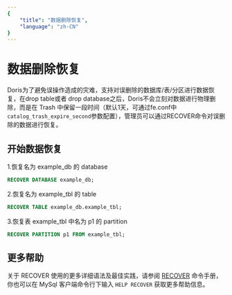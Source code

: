 ```yaml
---
{
    "title": "数据删除恢复",
    "language": "zh-CN"
}
---
```


<!--
Licensed to the Apache Software Foundation (ASF) under one
or more contributor license agreements.  See the NOTICE file
distributed with this work for additional information
regarding copyright ownership.  The ASF licenses this file
to you under the Apache License, Version 2.0 (the
"License"); you may not use this file except in compliance
with the License.  You may obtain a copy of the License at

  http://www.apache.org/licenses/LICENSE-2.0

Unless required by applicable law or agreed to in writing,
software distributed under the License is distributed on an
"AS IS" BASIS, WITHOUT WARRANTIES OR CONDITIONS OF ANY
KIND, either express or implied.  See the License for the
specific language governing permissions and limitations
under the License.
-->

# 数据删除恢复

Doris为了避免误操作造成的灾难，支持对误删除的数据库/表/分区进行数据恢复，在drop table或者 drop database之后，Doris不会立刻对数据进行物理删除，而是在 Trash 中保留一段时间（默认1天，可通过fe.conf中`catalog_trash_expire_second`参数配置），管理员可以通过RECOVER命令对误删除的数据进行恢复。

## 开始数据恢复

1.恢复名为 example_db 的 database

```sql
RECOVER DATABASE example_db;
```

2.恢复名为 example_tbl 的 table

```sql
RECOVER TABLE example_db.example_tbl;
```

3.恢复表 example_tbl 中名为 p1 的 partition

```sql
RECOVER PARTITION p1 FROM example_tbl;
```

## 更多帮助

关于 RECOVER 使用的更多详细语法及最佳实践，请参阅 [RECOVER](../../sql-manual/sql-reference/Data-Definition-Statements/Backup-and-Restore/RECOVER.md) 命令手册，你也可以在 MySql 客户端命令行下输入 `HELP RECOVER` 获取更多帮助信息。
